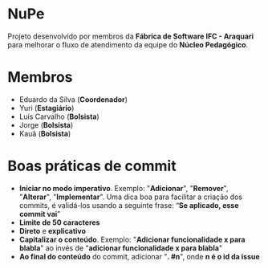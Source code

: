 # NuPe

Projeto desenvolvido por membros da **Fábrica de Software IFC - Araquari** para melhorar o fluxo de atendimento da equipe do **Núcleo Pedagógico**.


# Membros

 - Eduardo da Silva (**Coordenador**)
 - Yuri (**Estagiário**)
 - Luis Carvalho (**Bolsista**)
 - Jorge (**Bolsista**)
 - Kauã (**Bolsista**)

# Boas práticas de commit
 - **Iniciar no modo imperativo**. Exemplo: "**Adicionar**", "**Remover**", "**Alterar**", "**Implementar**".
   Uma dica boa para facilitar a criação dos commits, é validá-los usando a seguinte frase: “**Se aplicado, esse commit vai**”
 - **Limite de 50 caracteres**
 - **Direto** e **explicativo**
 - **Capitalizar o conteúdo**. Exemplo: "**Adicionar funcionalidade x para blabla**" ao invés de "**adicionar funcionalidade x para blabla**"
 - **Ao final do conteúdo** do commit, adicionar "**. #n**", onde **n é o id da issue**
